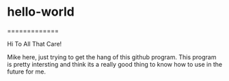 # hello-world
=============

Hi To All That Care!

Mike here, just trying to get the hang of this github program. This program is pretty intersting and think 
its a really good thing to know how to use in the future for me. 

